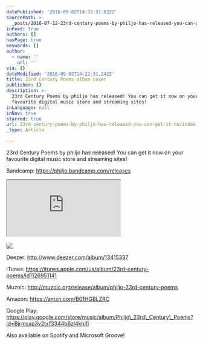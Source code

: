 ```yaml
---
datePublished: '2016-09-02T14:22:31.822Z'
sourcePath: >-
  _posts/2016-07-12-23rd-century-poems-by-philjo-has-released-you-can-get-it-no.md
inFeed: true
authors: []
hasPage: true
keywords: []
author:
  - name: ''
    url: ''
via: {}
dateModified: '2016-09-02T14:22:31.242Z'
title: 23rd Century Poems album cover
publisher: {}
description: >-
  23rd Century Poems by philjo has released! You can get it now on your
  favourite digital music store and streaming sites!
inLanguage: null
inNav: true
starred: true
url: 23rd-century-poems-by-philjo-has-released-you-can-get-it-no/index.html
_type: Article

---
```

23rd Century Poems by philjo has released! You can get it now on your favourite digital music store and streaming sites!

Bandcamp: https://philjo.bandcamp.com/releases

<iframe src="https://the-grid.github.io/ed-userhtml/?g=eJxVkEFugzAQRa9iIXWZDIFWJYDZVN3nCmM8BAcbW2OjlJ6-EFad3X9f-nqa1gyMjkRMqyWZKc-auBZ5I55Gp7EWlzx_a8RI5j6mLRV5-GkyEbmX2ZhSiDWAwln36MK59w6-nSKtSd8srsSAVi1OFtW1urx_5tcKovklaZHvBOreeyvL14E187THgpQuPyAx9pM1MckBbSRATk_Pk4wOrd3bOQZkmpNMvBBsRoTOUoxdi2JkGg69zS6Mxj78-Z_kywqKkvWp3zYWXk_Bk4tZtzPxdTBx25lQqzg2WsCuheNh3R8uTWxS" style=""></iframe>

![](https://s3-us-west-2.amazonaws.com/the-grid-img/p/da86ead79bfbb57360f91cc01d93cd0eae2fdedf.jpg)

Deezer: http://www.deezer.com/album/13415337

iTunes: https://itunes.apple.com/us/album/23rd-century-poems/id1126951141

Muzoic: http://muzoic.org/release/album/philjo-23rd-century-poems

Amazon: https://amzn.com/B01HGBLZRC

Google Play: https://play.google.com/store/music/album/Philjo\_23rd\_Century\_Poems?id=Bjrmsxp3v2txf3344b6zl4khifi

Also available on Spotify and Microsoft Groove!